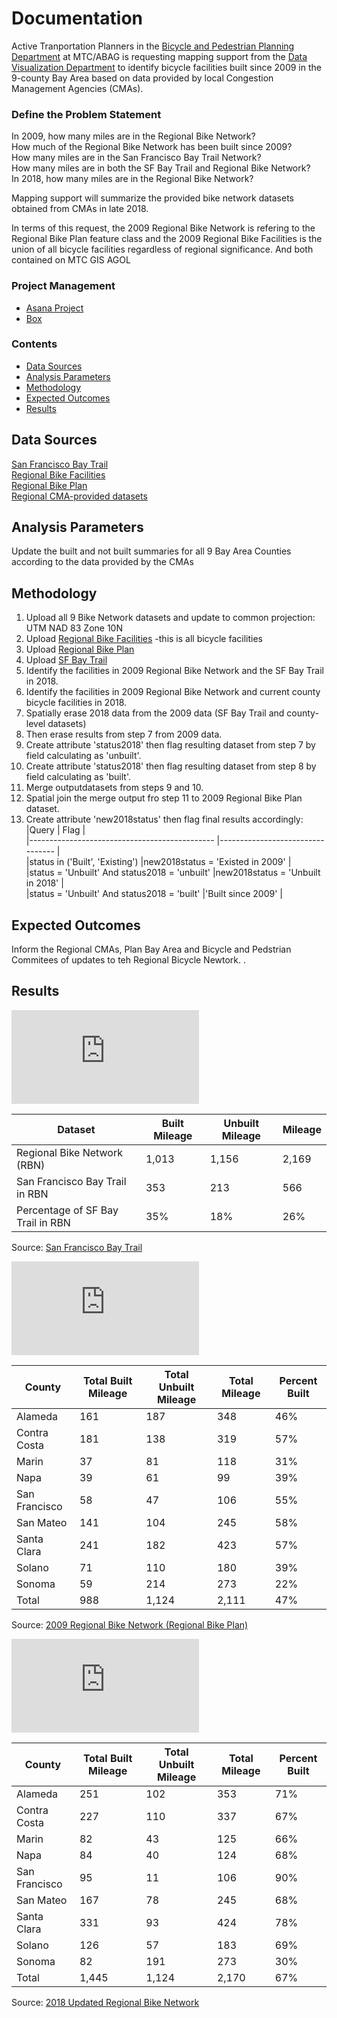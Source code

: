 # Documentation  

Active Tranportation Planners in the [Bicycle and Pedestrian Planning Department](https://mtc.ca.gov/our-work/plans-projects/bicycle-pedestrian-planning) at MTC/ABAG is requesting mapping support from the [Data Visualization Department](http://opendata.mtc.ca.gov/) to identify bicycle facilities built since 2009 in the 9-county Bay Area based on data provided by local Congestion Management Agencies (CMAs).  

### Define the Problem Statement  

In 2009, how many miles are in the Regional Bike Network?  
How much of the Regional Bike Network has been built since 2009?  
How many miles are in the San Francisco Bay Trail Network?  
How many miles are in both the SF Bay Trail and Regional Bike Network?  
In 2018, how many miles are in the Regional Bike Network?  

Mapping support will summarize the provided bike network datasets obtained from CMAs in late 2018.

In terms of this request, the 2009 Regional Bike Network is refering to the Regional Bike Plan feature class and the 2009 Regional Bike Facilities is the union of all bicycle facilities regardless of regional significance. And both contained on MTC GIS AGOL
  
### Project Management 

- [Asana Project](https://app.asana.com/0/875072065401370/875078790897293) 
- [Box](https://mtcdrive.box.com/s/6441z731nw4np0j0yt13xk65nmebjtp5)

### Contents 

- [Data Sources](#data-sources)
- [Analysis Parameters](#analysis-parameters)
- [Methodology](#methodology)
- [Expected Outcomes](#expected-outcomes)
- [Results](#results)

## Data Sources  

[San Francisco Bay Trail](https://mtc.maps.arcgis.com/home/item.html?id=7555b7dd7da546db8196241292e58144)  
[Regional Bike Facilities](https://mtc.maps.arcgis.com/home/item.html?id=0329d440fe65420a9650215a9cae459a)  
[Regional Bike Plan](https://mtc.maps.arcgis.com/home/item.html?id=ba40dbfa8ac04e9c99bf07011deba08f)  
[Regional CMA-provided datasets](https://mtcdrive.box.com/s/1vi8qiagys5u5irt55pbipijzsrqvd2w)  

    
## Analysis Parameters  

Update the built and not built summaries for all 9 Bay Area Counties according to the data provided by the CMAs  

## Methodology  

1. Upload all 9 Bike Network datasets and update to common projection: UTM NAD 83 Zone 10N  
2. Upload [Regional Bike Facilities](https://mtc.maps.arcgis.com/home/item.html?id=0329d440fe65420a9650215a9cae459a)  -this is all bicycle facilities  
3. Upload [Regional Bike Plan](https://mtc.maps.arcgis.com/home/item.html?id=ba40dbfa8ac04e9c99bf07011deba08f)  
4. Upload [SF Bay Trail](https://mtc.maps.arcgis.com/home/item.html?id=7555b7dd7da546db8196241292e58144)  
5. Identify the facilities in 2009 Regional Bike Network and the SF Bay Trail in 2018.  
6. Identify the facilities in 2009 Regional Bike Network and current county bicycle facilities in 2018.  
7. Spatially erase 2018 data from the 2009 data (SF Bay Trail and county-level datasets)  
8. Then erase results from step 7 from 2009 data.  
9. Create attribute 'status2018' then flag resulting dataset from step 7 by field calculating as 'unbuilt'.  
10. Create attribute 'status2018' then flag resulting dataset from step 8 by field calculating as 'built'.  
11. Merge outputdatasets from steps 9 and 10.  
12. Spatial join the merge output fro step 11 to 2009 Regional Bike Plan dataset.  
13. Create attribute 'new2018status' then flag final results accordingly:  
|Query                                          | Flag                             |  
|---------------------------------------------- |--------------------------------- |  
|status in ('Built', 'Existing')                |new2018status = 'Existed in 2009' |  
|status = 'Unbuilt' And status2018 = 'unbuilt'  |new2018status = 'Unbuilt in 2018' |  
|status = 'Unbuilt' And status2018 = 'built'    |'Built since 2009'                |  

## Expected Outcomes  

Inform the Regional CMAs, Plan Bay Area and Bicycle and Pedstrian Commitees of updates to teh Regional Bicycle Newtork.  .  

## Results  
![San Francisco Bay Trail](https://github.com/BayAreaMetro/Spatial-Analysis-Mapping-Projects/blob/master/Project-Documentation/Regional%20Bike%20Network%20Summaries/img/SFBayTrail.pdf)  

|Dataset                           | Built Mileage      | Unbuilt Mileage      | Mileage |
|--------------------------------- |------------------- |--------------------- |------------- |
|Regional Bike Network (RBN)       |1,013               |1,156   |2,169   |
|San Francisco Bay Trail in RBN    |353                 |213     |566     |
|Percentage of SF Bay Trail in RBN |35%   |18%     |26%     |  
Source: [San Francisco Bay Trail](https://mtc.maps.arcgis.com/home/item.html?id=7555b7dd7da546db8196241292e58144)  

![2009 Regional Bike Network (Regional Bike Plan)](https://github.com/BayAreaMetro/Spatial-Analysis-Mapping-Projects/blob/master/Project-Documentation/Regional%20Bike%20Network%20Summaries/img/2009RegionalBikeNetwork.pdf)  

|County        |Total Built Mileage |Total Unbuilt Mileage |Total Mileage |Percent Built |
|--------------|------------------- |--------------------- |------------- |------------- |
|Alameda       |161 |187   |348   |46% |
|Contra Costa  |181 |138   |319   |57% |
|Marin         |37  |81    |118   |31% |
|Napa          |39  |61    |99    |39% |
|San Francisco |58  |47    |106   |55% |
|San Mateo     |141 |104   |245   |58% |
|Santa Clara   |241 |182   |423   |57% |
|Solano        |71  |110   |180   |39% |
|Sonoma        |59  |214   |273   |22% |
|Total         |988 |1,124 |2,111 |47% |  
Source: [2009 Regional Bike Network (Regional Bike Plan)](https://mtc.maps.arcgis.com/home/item.html?id=0329d440fe65420a9650215a9cae459a)  

![2018 Regional Bike Network (Regional Bike Plan)](https://github.com/BayAreaMetro/Spatial-Analysis-Mapping-Projects/blob/master/Project-Documentation/Regional%20Bike%20Network%20Summaries/img/2018RegionalBikeNetwork_v3.pdf)  

|County        |Total Built Mileage |Total Unbuilt Mileage |Total Mileage |Percent Built |
|--------------|------------------- |--------------------- |------------- |------------- |
|Alameda       |251   |102   |353   |71% |
|Contra Costa  |227   |110   |337   |67% |
|Marin         |82    |43    |125   |66% |
|Napa          |84    |40    |124   |68% |
|San Francisco |95    |11    |106   |90% |
|San Mateo     |167   |78    |245   |68% |
|Santa Clara   |331   |93    |424   |78% |
|Solano        |126   |57    |183   |69% |
|Sonoma        |82    |191   |273   |30% |
|Total         |1,445 |1,124 |2,170 |67% |  
Source: [2018 Updated Regional Bike Network](https://mtc.maps.arcgis.com/home/item.html?id=0329d440fe65420a9650215a9cae459a)  
